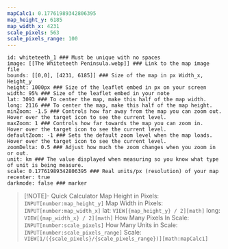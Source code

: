 ```yaml
---
mapCalc1: 0.17761989342806395
map_height_y: 6185
map_width_x: 4231
scale_pixels: 563
scale_pixels_range: 100
---
```


```leaflet
id: whiteteeth_1 ### Must be unique with no spaces
image: [[The Whiteteeth Peninsula.webp]] ### Link to the map image file
bounds: [[0,0], [4231, 6185]] ### Size of the map in px Width_x, Height_y
height: 1000px ### Size of the leaflet embed in px on your screen
width: 95% ### Size of the leaflet embed in your note
lat: 3093 ### To center the map, make this half of the map width. 
long: 2116 ### To center the map, make this half of the map height. 
minZoom: -1.5 ### Controls how far away from the map you can zoom out. Hover over the target icon to see the current level. 
maxZoom: 1 ### Controls how far towards the map you can zoom in.  Hover over the target icon to see the current level. 
defaultZoom: -1 ### Sets the default zoom level when the map loads.  Hover over the target icon to see the current level. 
zoomDelta: 0.5 ### Adjust how much the zoom changes when you zoom in or out. 
unit: km ### The value displayed when measuring so you know what type of unit is being measure.
scale: 0.17761989342806395 ### Real units/px (resolution) of your map
recenter: true
darkmode: false ### marker
```

> [!NOTE]- Quick Calculator
> Map Height in Pixels: `INPUT[number:map_height_y]`
Map Width in Pixels: `INPUT[number:map_width_x]`
lat: `VIEW[{map_height_y} / 2][math]` 
long: `VIEW[{map_width_x} / 2][math]` 
How Many Pixels In Scale: `INPUT[number:scale_pixels]`
How Many Units in Scale: `INPUT[number:scale_pixels_range]`
Scale: `VIEW[1/({scale_pixels}/{scale_pixels_range})][math:mapCalc1]`
